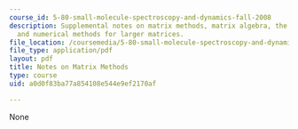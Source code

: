 ```yaml
---
course_id: 5-80-small-molecule-spectroscopy-and-dynamics-fall-2008
description: Supplemental notes on matrix methods, matrix algebra, the two-state problem,
  and numerical methods for larger matrices.
file_location: /coursemedia/5-80-small-molecule-spectroscopy-and-dynamics-fall-2008/a0d0f83ba77a854108e544e9ef2170af_mtxmthds_1982.pdf
file_type: application/pdf
layout: pdf
title: Notes on Matrix Methods
type: course
uid: a0d0f83ba77a854108e544e9ef2170af

---
```

None
